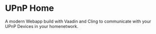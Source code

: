# UPnP Home
A modern Webapp build with Vaadin and Cling to communicate with your UPnP Devices in your homenetwork.
